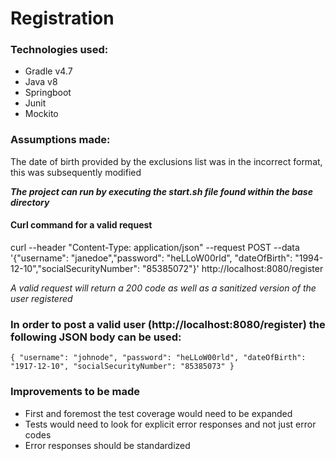 # Registration

### Technologies used:
* Gradle v4.7
* Java v8
* Springboot
* Junit
* Mockito

### Assumptions made:
The date of birth provided by the exclusions list was in the incorrect format, this was subsequently modified

**_The project can run by executing the start.sh file found within the base directory_**

#### Curl command for a valid request

curl --header "Content-Type: application/json" --request POST --data '{"username": "janedoe","password": "heLLoW00rld", "dateOfBirth": "1994-12-10","socialSecurityNumber": "85385072"}' http://localhost:8080/register

_A valid request will return a 200 code as well as a sanitized version of the user registered_

### In order to post a valid user (http://localhost:8080/register) the following JSON body can be used:
`{
    "username": "johnode",
    "password": "heLLoW00rld",
    "dateOfBirth": "1917-12-10",
    "socialSecurityNumber": "85385073"
}
`
### Improvements to be made
* First and foremost the test coverage would need to be expanded
* Tests would need to look for explicit error responses and not just error codes
* Error responses should be standardized

